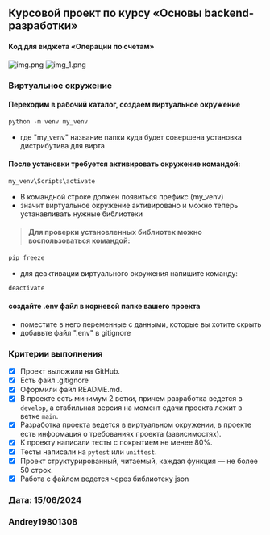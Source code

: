 ## Курсовой проект по курсу «Основы backend-разработки»
#### Код для виджета «Операции по счетам»
![img.png](img.png)
![img_1.png](img_1.png)

### Виртуальное окружение
#### Переходим в рабочий каталог, создаем виртуальное окружение
````python
python -m venv my_venv 
````
 - где "my_venv" название папки куда будет совершена установка дистрибутива для вирта
#### После установки требуется активировать окружение командой:
 
```python
my_venv\Scripts\activate
```

- В командной строке должен появиться префикс (my_venv)
- значит виртуальное окружение активировано и можно теперь устанавливать нужные библиотеки

>#### Для проверки установленных библиотек можно воспользоваться командой:
```python
pip freeze
```

- для деактивации виртуального окружения напишите команду:
```python
deactivate
```

#### создайте .env файл в корневой папке вашего проекта
* поместите в него переменные с данными, которые вы хотите скрыть
* добавьте файл ".env" в gitignore

### Критерии выполнения

- [x]  Проект выложили на GitHub.
- [x]  Есть файл .gitignore
- [x]  Оформили файл README.md.
- [x]  В проекте есть минимум 2 ветки, причем разработка ведется в `develop`, а стабильная версия на момент сдачи проекта лежит в ветке `main`.
- [x]  Разработка проекта ведется в виртуальном окружении, в проекте есть информация о требованиях проекта (зависимостях).
- [x]  К проекту написали тесты с покрытием не менее 80%.
- [x]  Тесты написали на `pytest` или `unittest`.
- [x]  Проект структурированный, читаемый, каждая функция — не более 50 строк.
- [x]  Работа с файлом ведется через библиотеку json

### Дата: 15/06/2024
### Andrey19801308